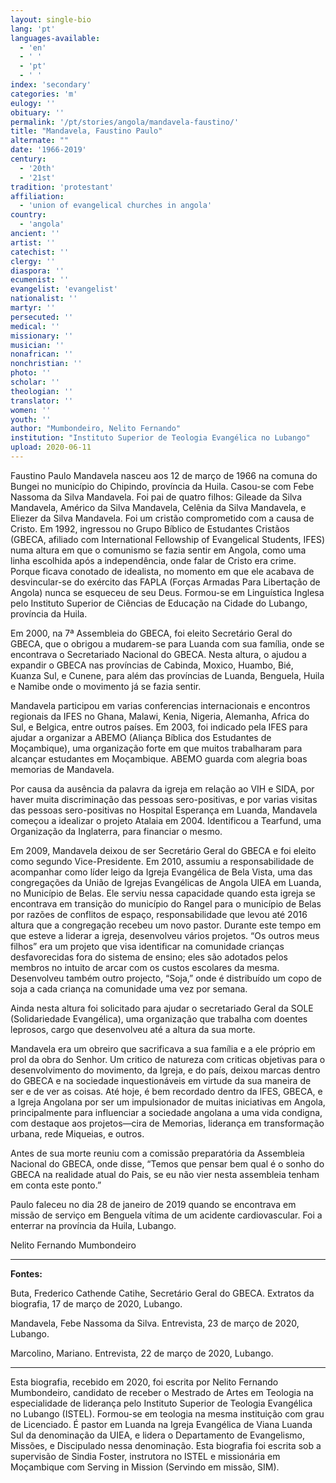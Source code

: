 ```yaml
---
layout: single-bio
lang: 'pt'
languages-available:
  - 'en'
  - ' '
  - 'pt'
  - ' '
index: 'secondary'
categories: 'm'
eulogy: ''
obituary: ''
permalink: '/pt/stories/angola/mandavela-faustino/'
title: "Mandavela, Faustino Paulo"
alternate: ""
date: '1966-2019'
century:
  - '20th'
  - '21st'                     
tradition: 'protestant'                       
affiliation:
  - 'union of evangelical churches in angola'
country:
  - 'angola'
ancient: ''
artist: ''
catechist: ''
clergy: ''
diaspora: ''
ecumenist: ''
evangelist: 'evangelist'
nationalist: ''
martyr: ''
persecuted: ''
medical: ''
missionary: ''
musician: ''
nonafrican: ''
nonchristian: ''
photo: ''
scholar: ''
theologian: ''
translator: ''
women: ''
youth: ''
author: "Mumbondeiro, Nelito Fernando"
institution: "Instituto Superior de Teologia Evangélica no Lubango"
upload: 2020-06-11
---
```


Faustino Paulo Mandavela nasceu aos 12 de março de 1966 na comuna do Bungei no município do Chipindo, província da Huila. Casou-se com Febe Nassoma da Silva Mandavela. Foi pai de quatro filhos: Gileade da Silva Mandavela, Américo da Silva Mandavela, Celênia da Silva Mandavela, e Eliezer da Silva Mandavela. Foi um cristão comprometido com a causa de Cristo. Em 1992, ingressou no Grupo Bíblico de Estudantes Cristãos (GBECA, afiliado com International Fellowship of Evangelical Students, IFES) numa altura em que o comunismo se fazia sentir em Angola, como uma linha escolhida após a independência, onde falar de Cristo era crime. Porque ficava conotado de idealista, no momento em que ele acabava de desvincular-se do exército das FAPLA (Forças Armadas Para Libertação de Angola) nunca se esqueceu de seu Deus. Formou-se em Linguística Inglesa pelo Instituto Superior de Ciências de Educação na Cidade do Lubango, província da Huila.

Em 2000, na 7ª Assembleia do GBECA, foi eleito Secretário Geral do GBECA, que o obrigou a mudarem-se para Luanda com sua família, onde se encontrava o Secretariado Nacional do GBECA. Nesta altura, o ajudou a expandir o GBECA nas províncias de Cabinda, Moxico, Huambo, Bié, Kuanza Sul, e Cunene, para além das províncias de Luanda, Benguela, Huila e Namibe onde o movimento já se fazia sentir.

Mandavela participou em varias conferencias internacionais e encontros regionais da IFES no Ghana, Malawi, Kenia, Nigeria, Alemanha, Africa do Sul, e Belgica, entre outros países. Em 2003, foi indicado pela IFES para ajudar a organizar a ABEMO (Aliança Bíblica dos Estudantes de Moçambique), uma organização forte em que muitos trabalharam para alcançar estudantes em Moçambique. ABEMO guarda com alegria boas memorias de Mandavela.

Por causa da ausência da palavra da igreja em relação ao VIH e SIDA, por haver muita discriminação das pessoas sero-positivas, e por varias visitas das pessoas sero-positivas no Hospital Esperança em Luanda, Mandavela começou a idealizar o projeto Atalaia em 2004. Identificou a Tearfund, uma Organização da Inglaterra, para financiar o mesmo.

Em 2009, Mandavela deixou de ser Secretário Geral do GBECA e foi eleito como segundo Vice-Presidente. Em 2010, assumiu a responsabilidade de acompanhar como líder leigo da Igreja Evangélica de Bela Vista, uma das congregações da União de Igrejas Evangélicas de Angola UIEA em Luanda, no Município de Belas. Ele serviu nessa capacidade quando esta igreja se encontrava em transição do município do Rangel para o município de Belas por razões de conflitos de espaço, responsabilidade que levou até 2016 altura que a congregação recebeu um novo pastor. Durante este tempo em que esteve a liderar a igreja, desenvolveu vários projetos. “Os outros meus filhos” era um projeto que visa identificar na comunidade crianças desfavorecidas fora do sistema de ensino; eles são adotados pelos membros no intuito de arcar com os custos escolares da mesma. Desenvolveu também outro projecto, “Soja,” onde é distribuído um copo de soja a cada criança na comunidade uma vez por semana.  

Ainda nesta altura foi solicitado para ajudar o secretariado Geral da SOLE (Solidariedade Evangélica), uma organização que trabalha com doentes leprosos, cargo que desenvolveu até a altura da sua morte.

Mandavela era um obreiro que sacrificava a sua família e a ele próprio em prol da obra do Senhor. Um critico de natureza com criticas objetivas para o desenvolvimento do movimento, da Igreja, e do país, deixou marcas dentro do GBECA e na sociedade inquestionáveis em virtude da sua maneira de ser e de ver as coisas. Até hoje, é bem recordado dentro da IFES, GBECA, e a Igreja Angolana por ser um impulsionador de muitas iniciativas em Angola, principalmente para influenciar a sociedade angolana a uma vida condigna, com destaque aos projetos—cira de Memorias, liderança em transformação urbana, rede Miqueias, e outros.

Antes de sua morte reuniu com a comissão preparatória da Assembleia Nacional do GBECA, onde disse, “Temos que pensar bem qual é o sonho do GBECA na realidade atual do Pais, se eu não vier nesta assembleia tenham em conta este ponto.”

Paulo faleceu no dia 28 de janeiro de 2019 quando se encontrava em missão de serviço em Benguela vítima de um acidente cardiovascular. Foi a enterrar na província da Huila, Lubango.

Nelito Fernando Mumbondeiro

---

**Fontes:**

Buta, Frederico Cathende Catihe, Secretário Geral do GBECA. Extratos da biografia, 17 de março de 2020, Lubango.

Mandavela, Febe Nassoma da Silva. Entrevista, 23 de março de 2020, Lubango.

Marcolino, Mariano. Entrevista, 22 de março de 2020, Lubango.

---

Esta biografia, recebido em 2020, foi escrita por Nelito Fernando Mumbondeiro, candidato de receber o Mestrado de Artes em Teologia na especialidade de liderança pelo Instituto Superior de Teologia Evangélica no Lubango (ISTEL). Formou-se em teologia na mesma instituição com grau de Licenciado. É pastor em Luanda na Igreja Evangélica de Viana Luanda Sul da denominação da UIEA, e lidera o Departamento de Evangelismo, Missões, e Discipulado nessa denominação. Esta biografia foi escrita sob a supervisão de Sindia Foster, instrutora no ISTEL e missionária em Moçambique com Serving in Mission (Servindo em missão, SIM).
